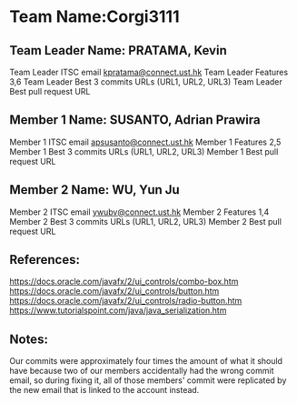# Team Name:Corgi3111

## Team Leader Name: PRATAMA, Kevin
Team Leader ITSC email kpratama@connect.ust.hk
Team Leader Features  3,6
Team Leader Best 3 commits URLs (URL1, URL2, URL3)
Team Leader Best pull request URL

## Member 1 Name: SUSANTO, Adrian Prawira
Member 1 ITSC email apsusanto@connect.ust.hk
Member 1 Features   2,5
Member 1 Best 3 commits URLs (URL1, URL2, URL3)
Member 1 Best pull request URL

## Member 2 Name: WU, Yun Ju
Member 2 ITSC email ywubv@connect.ust.hk
Member 2 Features  1,4
Member 2 Best 3 commits URLs (URL1, URL2, URL3)
Member 2 Best pull request URL

## References:
https://docs.oracle.com/javafx/2/ui_controls/combo-box.htm
https://docs.oracle.com/javafx/2/ui_controls/button.htm
https://docs.oracle.com/javafx/2/ui_controls/radio-button.htm
https://www.tutorialspoint.com/java/java_serialization.htm  

## Notes:
Our commits were approximately four times the amount of what it should have because two of our members accidentally had the wrong commit email,
so during fixing it, all of those members' commit were replicated by the new email that is linked to the account instead.